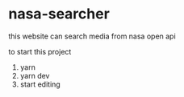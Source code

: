 # nasa-searcher

this website can search media from nasa open api

to start this project
1. yarn
2. yarn dev
3. start editing
